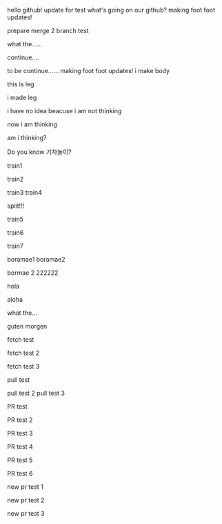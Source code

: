 hello github!
update for test
what's going on our github?
making foot 
foot updates!








prepare merge 2
branch test






what the......



continue....




to be continue......
making foot 
foot updates!
i make body








this is leg





i made leg




i have no idea beacuse i am not thinking




now i am thinking




am i thinking?



Do you know 기차놀이?

train1

train2

train3
train4


split!!!

train5

train6

train7


boramae1
boramae2

bormae 2 222222









hola














aloha






what the...














guten morgen





fetch test


fetch test 2


fetch test 3



pull test



pull test 2
pull test 3

PR test




PR test 2




PR test 3






PR test 4





PR test 5




PR test 6





new pr test 1


new pr test 2


new pr test 3